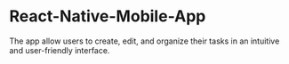 # React-Native-Mobile-App
The app allow users to create, edit, and organize their tasks in an intuitive and user-friendly interface.
